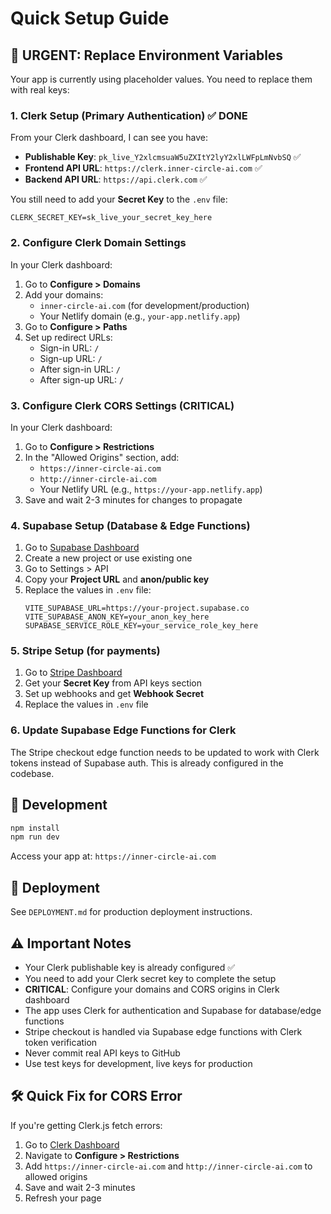# Quick Setup Guide

## 🚨 URGENT: Replace Environment Variables

Your app is currently using placeholder values. You need to replace them with real keys:

### 1. Clerk Setup (Primary Authentication) ✅ DONE
From your Clerk dashboard, I can see you have:
- **Publishable Key**: `pk_live_Y2xlcmsuaW5uZXItY2lyY2xlLWFpLmNvbSQ` ✅
- **Frontend API URL**: `https://clerk.inner-circle-ai.com` ✅
- **Backend API URL**: `https://api.clerk.com` ✅

You still need to add your **Secret Key** to the `.env` file:
```
CLERK_SECRET_KEY=sk_live_your_secret_key_here
```

### 2. Configure Clerk Domain Settings
In your Clerk dashboard:
1. Go to **Configure > Domains**
2. Add your domains:
   - `inner-circle-ai.com` (for development/production)
   - Your Netlify domain (e.g., `your-app.netlify.app`)
3. Go to **Configure > Paths**
4. Set up redirect URLs:
   - Sign-in URL: `/`
   - Sign-up URL: `/`
   - After sign-in URL: `/`
   - After sign-up URL: `/`

### 3. Configure Clerk CORS Settings (CRITICAL)
In your Clerk dashboard:
1. Go to **Configure > Restrictions**
2. In the "Allowed Origins" section, add:
   - `https://inner-circle-ai.com`
   - `http://inner-circle-ai.com`
   - Your Netlify URL (e.g., `https://your-app.netlify.app`)
3. Save and wait 2-3 minutes for changes to propagate

### 4. Supabase Setup (Database & Edge Functions)
1. Go to [Supabase Dashboard](https://supabase.com/dashboard)
2. Create a new project or use existing one
3. Go to Settings > API
4. Copy your **Project URL** and **anon/public key**
5. Replace the values in `.env` file:
   ```
   VITE_SUPABASE_URL=https://your-project.supabase.co
   VITE_SUPABASE_ANON_KEY=your_anon_key_here
   SUPABASE_SERVICE_ROLE_KEY=your_service_role_key_here
   ```

### 5. Stripe Setup (for payments)
1. Go to [Stripe Dashboard](https://dashboard.stripe.com)
2. Get your **Secret Key** from API keys section
3. Set up webhooks and get **Webhook Secret**
4. Replace the values in `.env` file

### 6. Update Supabase Edge Functions for Clerk
The Stripe checkout edge function needs to be updated to work with Clerk tokens instead of Supabase auth. This is already configured in the codebase.

## 🔧 Development
```bash
npm install
npm run dev
```

Access your app at: `https://inner-circle-ai.com`

## 🚀 Deployment
See `DEPLOYMENT.md` for production deployment instructions.

## ⚠️ Important Notes
- Your Clerk publishable key is already configured ✅
- You need to add your Clerk secret key to complete the setup
- **CRITICAL**: Configure your domains and CORS origins in Clerk dashboard
- The app uses Clerk for authentication and Supabase for database/edge functions
- Stripe checkout is handled via Supabase edge functions with Clerk token verification
- Never commit real API keys to GitHub
- Use test keys for development, live keys for production

## 🛠️ Quick Fix for CORS Error
If you're getting Clerk.js fetch errors:
1. Go to [Clerk Dashboard](https://dashboard.clerk.com/)
2. Navigate to **Configure > Restrictions**
3. Add `https://inner-circle-ai.com` and `http://inner-circle-ai.com` to allowed origins
4. Save and wait 2-3 minutes
5. Refresh your page